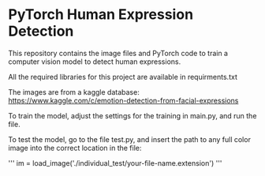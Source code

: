 # PyTorch Human Expression Detection

This repository contains the image files and PyTorch code to train a computer vision model to detect human expressions. 

All the required libraries for this project are available in requirments.txt

The images are from a kaggle database: https://www.kaggle.com/c/emotion-detection-from-facial-expressions

To train the model, adjust the settings for the training in main.py, and run the file. 

To test the model, go to the file test.py, and insert the path to any full color image into the correct location in the file:

'''
im = load_image('./individual_test/your-file-name.extension')
'''

